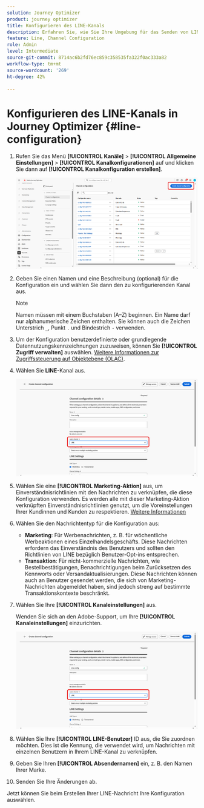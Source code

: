```yaml
---
solution: Journey Optimizer
product: journey optimizer
title: Konfigurieren des LINE-Kanals
description: Erfahren Sie, wie Sie Ihre Umgebung für das Senden von LINE-Nachrichten mit Journey Optimizer konfigurieren
feature: Line, Channel Configuration
role: Admin
level: Intermediate
source-git-commit: 8714ac6b2fd76ec859c358535fa322f0ac333a82
workflow-type: tm+mt
source-wordcount: '269'
ht-degree: 42%

---
```


# Konfigurieren des LINE-Kanals in Journey Optimizer {#line-configuration}

1. Rufen Sie das Menü **[!UICONTROL Kanäle]** > **[!UICONTROL Allgemeine Einstellungen]** > **[!UICONTROL Kanalkonfigurationen]** auf und klicken Sie dann auf **[!UICONTROL Kanalkonfiguration erstellen]**.

   ![](assets/line-config-1.png)

1. Geben Sie einen Namen und eine Beschreibung (optional) für die Konfiguration ein und wählen Sie dann den zu konfigurierenden Kanal aus.

   >[!NOTE]
   >
   > Namen müssen mit einem Buchstaben (A–Z) beginnen. Ein Name darf nur alphanumerische Zeichen enthalten. Sie können auch die Zeichen Unterstrich `_`, Punkt `.` und Bindestrich `-` verwenden.

1. Um der Konfiguration benutzerdefinierte oder grundlegende Datennutzungskennzeichnungen zuzuweisen, können Sie **[!UICONTROL Zugriff verwalten]** auswählen. [Weitere Informationen zur Zugriffssteuerung auf Objektebene (OLAC)](../administration/object-based-access.md).

1. Wählen Sie **LINE**-Kanal aus.

   ![](assets/line-config-2.png)

1. Wählen Sie eine **[!UICONTROL Marketing-Aktion]** aus, um Einverständnisrichtlinien mit den Nachrichten zu verknüpfen, die diese Konfiguration verwenden. Es werden alle mit dieser Marketing-Aktion verknüpften Einverständnisrichtlinien genutzt, um die Voreinstellungen Ihrer Kundinnen und Kunden zu respektieren. [Weitere Informationen](../action/consent.md#surface-marketing-actions)

1. Wählen Sie den Nachrichtentyp für die Konfiguration aus:

   * **Marketing**: Für Werbenachrichten, z. B. für wöchentliche Werbeaktionen eines Einzelhandelsgeschäfts. Diese Nachrichten erfordern das Einverständnis des Benutzers und sollten den Richtlinien von LINE bezüglich Benutzer-Opt-ins entsprechen.
   * **Transaktion**: Für nicht-kommerzielle Nachrichten, wie Bestellbestätigungen, Benachrichtigungen beim Zurücksetzen des Kennworts oder Versandaktualisierungen. Diese Nachrichten können auch an Benutzer gesendet werden, die sich von Marketing-Nachrichten abgemeldet haben, sind jedoch streng auf bestimmte Transaktionskontexte beschränkt.

1. Wählen Sie Ihre **[!UICONTROL Kanaleinstellungen]** aus.

   Wenden Sie sich an den Adobe-Support, um Ihre **[!UICONTROL Kanaleinstellungen]** einzurichten.

   ![](assets/line-config-2.png)

1. Wählen Sie Ihre **[!UICONTROL LINE-Benutzer]** ID aus, die Sie zuordnen möchten. Dies ist die Kennung, die verwendet wird, um Nachrichten mit einzelnen Benutzern in Ihrem LINE-Kanal zu verknüpfen.

1. Geben Sie Ihren **[!UICONTROL Absendernamen]** ein, z. B. den Namen Ihrer Marke.

1. Senden Sie Ihre Änderungen ab.

Jetzt können Sie beim Erstellen Ihrer LINE-Nachricht Ihre Konfiguration auswählen.
